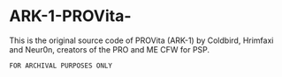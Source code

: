 # ARK-1-PROVita-

This is the original source code of PROVita (ARK-1) by Coldbird, Hrimfaxi and Neur0n, creators of the PRO and ME CFW for PSP.

`FOR ARCHIVAL PURPOSES ONLY`
